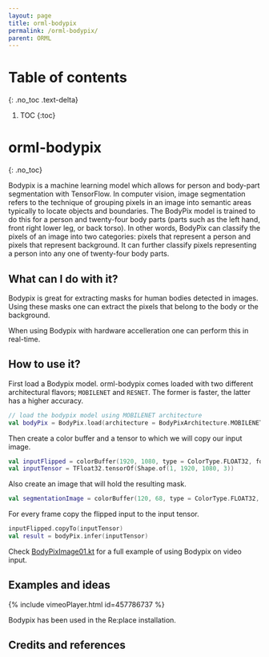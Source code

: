 ```yaml
---
layout: page
title: orml-bodypix
permalink: /orml-bodypix/
parent: ORML
---
```

# Table of contents
{: .no_toc .text-delta}
1. TOC
{:toc}        
# orml-bodypix
{: .no_toc}


Bodypix is a machine learning model which allows for person and body-part segmentation with TensorFlow. In computer vision, image segmentation refers to the technique of grouping pixels in an image into semantic areas typically to locate objects and boundaries. The BodyPix model is trained to do this for a person and twenty-four body parts (parts such as the left hand, front right lower leg, or back torso). In other words, BodyPix can classify the pixels of an image into two categories: pixels that represent a person and pixels that represent background. It can further classify pixels representing a person into any one of twenty-four body parts.

## What can I do with it?

Bodypix is great for extracting masks for human bodies detected in images. Using these masks one can extract the pixels that belong to the body or the background.

When using Bodypix with hardware accelleration one can perform this in real-time.

## How to use it?

First load a Bodypix model. orml-bodypix comes loaded with two different architectural flavors; `MOBILENET` and `RESNET`. The former
is faster, the latter has a higher accuracy.

```kotlin
// load the bodypix model using MOBILENET architecture
val bodyPix = BodyPix.load(architecture = BodyPixArchitecture.MOBILENET)
```

Then create a color buffer and a tensor to which we will copy our input image.
```kotlin
val inputFlipped = colorBuffer(1920, 1080, type = ColorType.FLOAT32, format = ColorFormat.RGB)
val inputTensor = TFloat32.tensorOf(Shape.of(1, 1920, 1080, 3))
```

Also create an image that will hold the resulting mask.
```kotlin
val segmentationImage = colorBuffer(120, 68, type = ColorType.FLOAT32, format = ColorFormat.R)
```

For every frame copy the flipped input to the input tensor.
```kotlin
inputFlipped.copyTo(inputTensor)
val result = bodyPix.infer(inputTensor)
```


Check [BodyPixImage01.kt](https://github.com/openrndr/orml/raw/orml-0.3/orml-bodypix/src/demo/kotlin/BodyPixImage01.kt) for a full example of using Bodypix on video input.

## Examples and ideas

{% include vimeoPlayer.html id=457786737 %}

Bodypix has been used in the Re:place installation.


## Credits and references